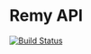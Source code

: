 # Remy API

[![Build Status](https://travis-ci.org/Remy-TPP/remy-api.svg?branch=master)](https://travis-ci.org/Remy-TPP/remy-api)
